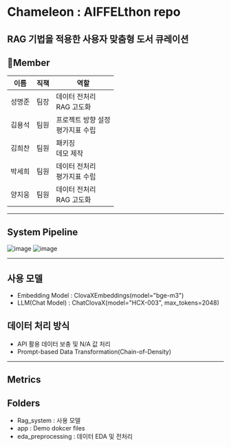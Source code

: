 # Chameleon : AIFFELthon repo

## RAG 기법을 적용한 사용자 맞춤형 도서 큐레이션

## 👥Member


| 이름   | 직책  | 역할 |
|--------|-------|------|
| 성명준 | 팀장  | 데이터 전처리<br>RAG 고도화 |
| 김용석 | 팀원  | 프로젝트 방향 설정<br>평가지표 수립 |
| 김희찬 | 팀원  | 패키징<br>데모 제작 |
| 박세희 | 팀원  | 데이터 전처리<br>평가지표 수립 |
| 양지웅 | 팀원  | 데이터 전처리<br>RAG 고도화 |
---
## System Pipeline
![image](https://github.com/user-attachments/assets/c2505642-8a82-4c47-9cb1-4440c211024e)
![image](https://github.com/user-attachments/assets/0435f383-e87c-4b51-9a51-6d2be5302203)

---
## 사용 모델
- Embedding Model : ClovaXEmbeddings(model="bge-m3")
- LLM(Chat Model) : ChatClovaX(model="HCX-003", max_tokens=2048)

## 데이터 처리 방식
- API 활용 데이터 보충 및 N/A 값 처리
- Prompt-based Data Transformation(Chain-of-Density)

---
## Metrics



## Folders
- Rag_system : 사용 모델
- app : Demo dokcer files
- eda_preprocessing : 데이터 EDA 및 전처리 
